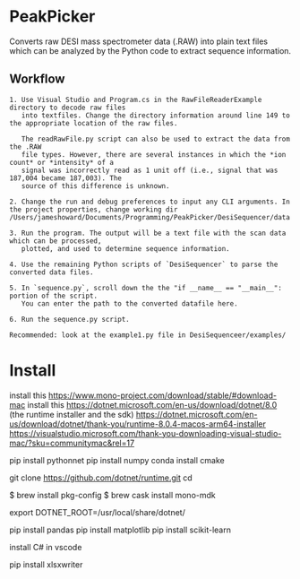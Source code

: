 # PeakPicker

Converts raw DESI mass spectrometer data (.RAW) into plain text files which can be analyzed
by the Python code to extract sequence information.
## Workflow

    1. Use Visual Studio and Program.cs in the RawFileReaderExample directory to decode raw files
       into textfiles. Change the directory information around line 149 to the appropriate location of the raw files.

       The readRawFile.py script can also be used to extract the data from the .RAW
       file types. However, there are several instances in which the *ion count* or *intensity* of a
       signal was incorrectly read as 1 unit off (i.e., signal that was 187,004 became 187,003). The
       source of this difference is unknown.

    2. Change the run and debug preferences to input any CLI arguments. In the project properties, change working dir /Users/jameshoward/Documents/Programming/PeakPicker/DesiSequencer/data

    3. Run the program. The output will be a text file with the scan data which can be processed,
       plotted, and used to determine sequence information.

    4. Use the remaining Python scripts of `DesiSequencer` to parse the converted data files.

    5. In `sequence.py`, scroll down the the "if __name__ == "__main__": portion of the script.
       You can enter the path to the converted datafile here.

    6. Run the sequence.py script.

    Recommended: look at the example1.py file in DesiSequenceer/examples/


# Install
install this https://www.mono-project.com/download/stable/#download-mac
install this https://dotnet.microsoft.com/en-us/download/dotnet/8.0 (the runtime installer and the sdk)
https://dotnet.microsoft.com/en-us/download/dotnet/thank-you/runtime-8.0.4-macos-arm64-installer
https://visualstudio.microsoft.com/thank-you-downloading-visual-studio-mac/?sku=communitymac&rel=17

pip install pythonnet
pip install numpy
conda install cmake

git clone https://github.com/dotnet/runtime.git
cd


$ brew install pkg-config
$ brew cask install mono-mdk

export DOTNET_ROOT=/usr/local/share/dotnet/

pip install pandas
pip install matplotlib
pip install scikit-learn

install C# in vscode

pip install xlsxwriter